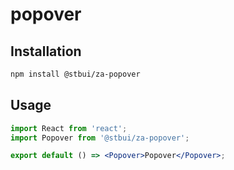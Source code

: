 # popover

## Installation

```sh
npm install @stbui/za-popover
```

## Usage

```jsx
import React from 'react';
import Popover from '@stbui/za-popover';

export default () => <Popover>Popover</Popover>;
```
